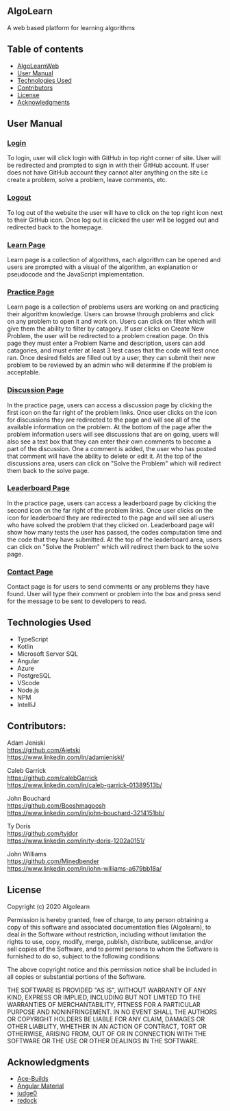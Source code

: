 ## AlgoLearn

A web based platform for learning algorithms

## Table of contents

- [AlgoLearnWeb](#AlgoLearnWeb)
- [User Manual](#user-manual)
- [Technologies Used](#technologies-used)
- [Contributors](#contributors)
- [License](#license)
- [Acknowledgments](#acknowledgments)

## User Manual

### <u>Login</u>

To login, user will click login with GitHub in top right corner of site. User will be redirected and prompted to sign in with their GitHub account. If user does not have GitHub account they cannot alter anything on the site i.e create a problem, solve a problem, leave comments, etc.

### <u>Logout</u>

To log out of the website the user will have to click on the top right icon next to their GitHub icon. Once log out is clicked the user will be logged out and redirected back to the homepage.

### <u>Learn Page</u>

Learn page is a collection of algorithms, each algorithm can be opened and users are prompted with a visual of the algorithm, an explanation or pseudocode and the JavaScript implementation.

### <u>Practice Page</u>

Learn page is a collection of problems users are working on and practicing their algorithm knowledge. Users can browse through problems and click on any problem to open it and work on. Users can click on filter which will give them the ability to filter by catagory. If user clicks on Create New Problem, the user will be redirected to a problem creation page. On this page they must enter a Problem Name and description, users can add catagories, and must enter at least 3 test cases that the code will test once ran. Once desired fields are filled out by a user, they can submit their new problem to be reviewed by an admin who will determine if the problem is acceptable.

### <u>Discussion Page</u>

In the practice page, users can access a discussion page by clicking the first icon on the far right of the problem links. Once user clicks on the icon for discussions they are redirected to the page and will see all of the available information on the problem. At the bottom of the page after the problem information users will see discussions that are on going, users will also see a text box that they can enter their own comments to become a part of the discussion. One a comment is added, the user who has posted that comment will have the ability to delete or edit it. At the top of the discussions area, users can click on "Solve the Problem" which will redirect them back to the solve page.

### <u>Leaderboard Page</u>

In the practice page, users can access a leaderboard page by clicking the second icon on the far right of the problem links. Once user clicks on the icon for leaderboard they are redirected to the page and will see all users who have solved the problem that they clicked on. Leaderboard page will show how many tests the user has passed, the codes computation time and the code that they have submitted. At the top of the leaderboard area, users can click on "Solve the Problem" which will redirect them back to the solve page.

### <u>Contact Page</u>

Contact page is for users to send comments or any problems they have found. User will type their comment or problem into the box and press send for the message to be sent to developers to read.

## Technologies Used

- TypeScript
- Kotlin
- Microsoft Server SQL
- Angular
- Azure
- PostgreSQL
- VScode
- Node.js
- NPM
- IntelliJ

## Contributors:

Adam Jeniski<br>
https://github.com/Ajetski<br>
https://www.linkedin.com/in/adamjeniski/<br>

Caleb Garrick<br>
https://github.com/calebGarrick<br>
https://www.linkedin.com/in/caleb-garrick-01389513b/<br>

John Bouchard<br>
https://github.com/Booshmagoosh<br>
https://www.linkedin.com/in/john-bouchard-3214151bb/<br>

Ty Doris<br>
https://github.com/tyjdor<br>
https://www.linkedin.com/in/ty-doris-1202a0151/<br>

John Williams<br>
https://github.com/Minedbender<br>
https://www.linkedin.com/in/john-williams-a679bb18a/<br>

## License

Copyright (c) 2020 Algolearn

Permission is hereby granted, free of charge, to any person obtaining a copy
of this software and associated documentation files (Algolearn), to deal
in the Software without restriction, including without limitation the rights
to use, copy, modify, merge, publish, distribute, sublicense, and/or sell
copies of the Software, and to permit persons to whom the Software is
furnished to do so, subject to the following conditions:

The above copyright notice and this permission notice shall be included in all
copies or substantial portions of the Software.

THE SOFTWARE IS PROVIDED "AS IS", WITHOUT WARRANTY OF ANY KIND, EXPRESS OR
IMPLIED, INCLUDING BUT NOT LIMITED TO THE WARRANTIES OF MERCHANTABILITY,
FITNESS FOR A PARTICULAR PURPOSE AND NONINFRINGEMENT. IN NO EVENT SHALL THE
AUTHORS OR COPYRIGHT HOLDERS BE LIABLE FOR ANY CLAIM, DAMAGES OR OTHER
LIABILITY, WHETHER IN AN ACTION OF CONTRACT, TORT OR OTHERWISE, ARISING FROM,
OUT OF OR IN CONNECTION WITH THE SOFTWARE OR THE USE OR OTHER DEALINGS IN THE
SOFTWARE.

## Acknowledgments

- [Ace-Builds](https://github.com/ajaxorg/ace-builds)
- [Angular Material](https://material.angular.io/)
- [judge0](https://judge0.com/)
- [redock](https://github.com/Redocly/redoc)
